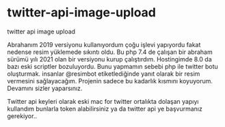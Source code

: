 # twitter-api-image-upload
twitter api image upload

Abrahanım 2019 versiyonu kullanıyordum çoğu işlevi yapıyordu fakat nedense resim yüklemede sıkıntı oldu. 
Bu php 7.4 de çalışan bir abraham sürümü yılı 2021 olan bir versiyonu kurup çalıştırdım. Hostingimde 8.0 da bazı eski scriptler bozuluyordu.
Bunu yapmamın sebebi php ile twitter botu oluşturmak. insanlar @resimbot etiketlediğinde yanıt olarak bir resim vermesini sağlayacağım. Projenin sadece
bu kadarlık kısmını koyuyorum. Devamını sizler yaparsınız.

Twitter api keyleri olarak eski mac for twitter ortalıkta dolaşan yapıyı kullandım bunlarla token alabilirsiniz ya da twitter api ye başvurmanız gerekiyor..

